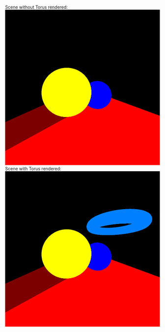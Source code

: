 Scene without Torus rendered:
![Image](no_donut.png)
Scene with Torus rendered:
![Image](donut.png)
